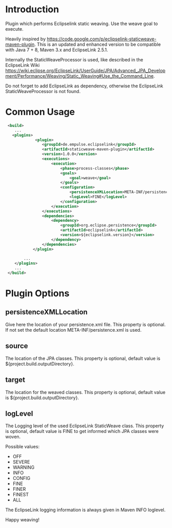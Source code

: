# Introduction
Plugin which performs Eclipselink static weaving. Use the weave goal to execute. 

Heavily inspired by https://code.google.com/p/eclipselink-staticweave-maven-plugin. 
This is an updated and enhanced version to be compatible with Java 7 + 8, Maven 3.x and EclipseLink 2.5.1. 

Internally the StaticWeaveProcessor is used, like described in the EclipseLink Wiki https://wiki.eclipse.org/EclipseLink/UserGuide/JPA/Advanced_JPA_Development/Performance/Weaving/Static_Weaving#Use_the_Command_Line. 

Do not forget to add EclipseLink as dependency, otherwise the EclipseLink StaticWeaveProcessor is not found. 

# Common Usage
```xml
 <build>
   	...
   <plugins>
 			 <plugin>
 			 	<groupId>de.empulse.eclipselink</groupId>
 				<artifactId>staticweave-maven-plugin</artifactId>
 				<version>1.0.0</version>
 				<executions>
 					<execution>
 						<phase>process-classes</phase>
 						<goals>
 							<goal>weave</goal>
 						</goals>
 						<configuration>
 							<persistenceXMLLocation>META-INF/persistence.xml</persistenceXMLLocation>
 							<logLevel>FINE</logLevel>
 						</configuration>
 					</execution>
 				</executions>
 				<dependencies>
 					<dependency>
 						<groupId>org.eclipse.persistence</groupId>
 						<artifactId>eclipselink</artifactId>
 						<version>${eclipselink.version}</version>
 					</dependency>
 				</dependencies>
 			</plugin>
   		
   		...
   	</plugins>
   	...
 </build>
```
# Plugin Options

## persistenceXMLLocation
Give here the location of your persistence.xml file. This property is optional. If not set the default location META-INF/persistence.xml is used.

## source
The location of the JPA classes. This property is optional, default value is ${project.build.outputDirectory}.

## target
The location for the weaved classes. This property is optional, default value is ${project.build.outputDirectory}.

## logLevel
The Logging level of the used EclipseLink StaticWeave class. This property is optional, default value is FINE to get informed which JPA classes were woven.
	 
Possible values:
	 
* OFF
* SEVERE
* WARNING
* INFO
* CONFIG
* FINE
* FINER
* FINEST
* ALL

The EclipseLink logging information is always given in Maven INFO loglevel.

Happy weaving!
